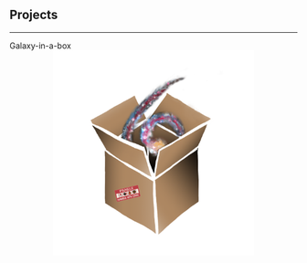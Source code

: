 ## Projects
<hr>
Galaxy-in-a-box

<center><img src="./Images/galaxy-in-a-box.png" alt="galaxy-in-a-box" style="max-width: 70%"></center>
